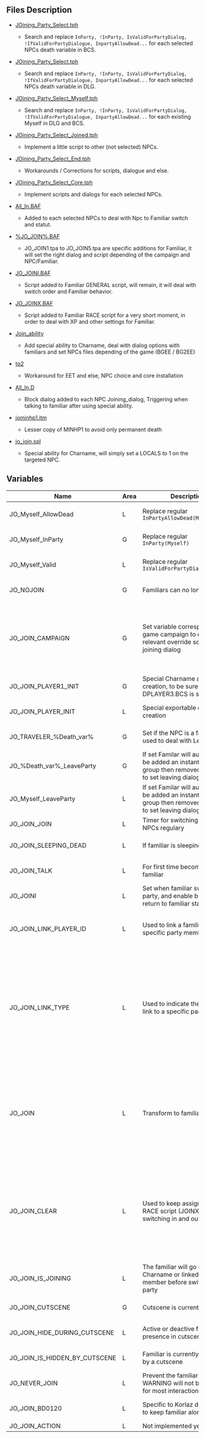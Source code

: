 
## Files Description

- [JOining_Party_Select.tph](https://github.com/11jo/JOining_Party/blob/main/JOining_Party_Select/Lib/JOining_Party_Select_BCS.tph)  
   - Search and replace `InParty, !InParty, IsValidForPartyDialog, !IfValidForPartyDialogue, InpartyAllowDead...` for each selected NPCs death variable in BCS.
   
- [JOining_Party_Select.tph](https://github.com/11jo/JOining_Party/blob/main/JOining_Party_Select/Lib/JOining_Party_Select_DLG.tph)  
   - Search and replace `InParty, !InParty, IsValidForPartyDialog, !IfValidForPartyDialogue, InpartyAllowDead...` for each selected NPCs death variable in DLG.

- [JOining_Party_Select_Myself.tph](https://github.com/11jo/JOining_Party/blob/main/JOining_Party_Select/Lib/JOining_Party_Select_Myself.tph)  
   - Search and replace `InParty, !InParty, IsValidForPartyDialog, !IfValidForPartyDialogue, InpartyAllowDead...` for each existing Myself in DLG and BCS.

- [JOining_Party_Select_Joined.tph](https://github.com/11jo/JOining_Party/blob/main/JOining_Party_Select/Lib/JOining_Party_Select_Joined.tph)  
   - Implement a little script to other (not selected) NPCs.

- [JOining_Party_Select_End.tph](https://github.com/11jo/JOining_Party/blob/main/JOining_Party_Select/Lib/JOining_Party_Select_End.tph)  
   - Workarounds / Corrections for scripts, dialogue and else.

- [JOining_Party_Select_Core.tph](https://github.com/11jo/JOining_Party/blob/main/JOining_Party_Select/Lib/JOining_Party_Select_Core.tph)  
   - Implement scripts and dialogs for each selected NPCs.

- [All_In.BAF](https://github.com/11jo/JOining_Party/blob/main/JOining_Party_Select/Baf/All_In.BAF)  
   - Added to each selected NPCs to deal with Npc to Familiar switch and statut.

- [%JO_JOIN%.BAF](https://github.com/11jo/JOining_Party/blob/main/JOining_Party_Select/Baf/JO_JOIN)  
   -  JO_JOIN1.tpa to JO_JOIN5.tpa are specific additions for Familiar, it will set the right dialog and script depending of the campaign and NPC/Familiar.

- [JO_JOINI.BAF](https://github.com/11jo/JOining_Party/blob/main/JOining_Party_Select/Baf/JO_JOINI.BAF)  
   - Script added to Familiar GENERAL script, will remain, it will deal with switch order and Familiar behavior.

- [JO_JOINX.BAF](https://github.com/11jo/JOining_Party/blob/main/JOining_Party_Select/Baf/JO_JOINX.BAF)  
   - Script added to Familiar RACE script for a very short moment, in order to deal with XP and  other settings for Familiar.

- [Join_ability](https://github.com/11jo/JOining_Party/blob/main/JOining_Party_Select/Baf/Join_ability.baf)  
   - Add special ability to Charname, deal with dialog options with familiars and set NPCs files depending of the game (BGEE / BG2EE)

- [tp2](https://github.com/11jo/JOining_Party/blob/main/JOining_Party_Select/JOining_Party_Select.tp2)  
   - Workaround for EET and else, NPC choice and core installation

- [All_In.D](https://github.com/11jo/JOining_Party/blob/main/JOining_Party_Select/D/All_In.D)  
   - Block dialog added to each NPC Joining_dialog, Triggering when talking to familiar after using special ability.

- [jominhp1.itm](https://github.com/11jo/JOining_Party/tree/main/JOining_Party_Select/Itm)  
   - Lesser copy of MINHP1 to avoid only permanent death

- [jo_join.spl](https://github.com/11jo/JOining_Party/tree/main/JOining_Party_Select/Spl)  
   - Special ability for Charname, will simply set a LOCALS to 1 on the targeted NPC.


## Variables


| Name | Area | Description | Values |
| --- | --- | --- | --- |
| JO_Myself_AllowDead | L | Replace regular `InPartyAllowDead(Myself)` | 0: False<br>Other: True |
| JO_Myself_InParty | G | Replace regular `InParty(Myself)` | 0: False<br>Other: True |
| JO_Myself_Valid | L | Replace regular `IsValidForPartyDialog(Myself)` | 0: False<br>Other: True |
| JO_NOJOIN | G | Familiars can no longer switch | 0: False<br>Other: True |
| JO_JOIN_CAMPAIGN | G | Set variable corresponding to game campaign to enable relevant override scripts and joining dialog |1: BGEE<br>2: SoD<br>3: BG2EE - SoA<br>4: BG2EE - ToB<br>5: EET<br>Other: not initialized
| JO_JOIN_PLAYER1_INIT | G | Special Charname at character creation, to be sure DPLAYER3.BCS is set | 0: False<br>Other: True |
| JO_JOIN_PLAYER_INIT | L | Special exportable character at creation | 0: False<br>Other: True |
| JO_TRAVELER_%Death_var% | G | Set if the NPC is a familiar, used to deal with LeaveParty() | 0: False<br>Other: True |
| JO_%Death_var%_LeaveParty | G | If set Familar will automatically be added an instant to the group then removed, in order to set leaving dialog | 0: False<br>Other: True |
| JO_Myself_LeaveParty | L | If set Familar will automatically be added an instant to the group then removed, in order to set leaving dialog | 0: False<br>Other: True |
| JO_JOIN_JOIN | L | Timer for switching Familiar to NPCs regulary | n/a |
| JO_JOIN_SLEEPING_DEAD | L | If familiar is sleeping dead | 0: False<br>Other: True |
| JO_JOIN_TALK | L | For first time becoming a familiar | 0: False<br>Other: True |
| JO_JOINI | L | Set when familiar switch in party, and enable block to return to familiar state | 0: False<br>Other: True |
| JO_JOIN_LINK_PLAYER_ID | L | Used to link a familiar to a specific party member | 1: Player1<br>...<br>6: Player6<br>Other: Player1Fill|
| JO_JOIN_LINK_TYPE | L | Used to indicate the type of link to a specific party member | 1: Teleport if > 70, move if range > 50<br>2: Teleport if > 70, move if range > 5<br>Other: Teleport if range > 70 |
| JO_JOIN | L | Transform to familiar | 1: process of becoming familiar is actived<br>2: process is over<br>Other: normal status |
| JO_JOIN_CLEAR | L | Used to keep assigned RACE script (JOINX) when switching in and out party | 1: During switch, before JoinParty<br>2: Script needs to be updated<br>3: Script is up to date<br>Other: nothing|
| JO_JOIN_IS_JOINING | L | The familiar will go close to Charname or linked party member before switching in party | 0: False<br>Other: True |
| JO_JOIN_CUTSCENE | G | Cutscene is currently active | 0: False<br>Other: True |
| JO_JOIN_HIDE_DURING_CUTSCENE | L | Active or deactive familiar presence in cutscene | 0: False<br>Other: True |
| JO_JOIN_IS_HIDDEN_BY_CUTSCENE | L | Familiar is currently Deactivate by a cutscene | 0: False<br>Other: True |
| JO_NEVER_JOIN | L | Prevent the familiar to switch, WARNING will not be available for most interactions. | 0: False<br>Other: True |
| JO_JOIN_BD0120 | L | Specific to Korlaz donjon, used to keep familiar along. | 0: False<br>Other: True |
| JO_JOIN_ACTION | L | Not implemented yet | 



